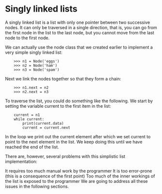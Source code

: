 # Singly linked lists
A singly linked list is a list with only one pointer between two successive nodes. It can only be traversed in a single direction, that is, you can go from the first node in the list to the last node, but you cannot move from the last node to the first node.

We can actually use the node class that we created earlier to implement a very simple singly linked list:
```
    >>> n1 = Node('eggs')
    >>> n2 = Node('ham')
    >>> n3 = Node('spam')
```
Next we link the nodes together so that they form a chain:
```
    >>> n1.next = n2
    >>> n2.next = n3
```
To traverse the list, you could do something like the following. We start by setting the variable current to the first item in the list:
```
    current = n1
    while current:
        print(current.data)
        current = current.next 
```
In the loop we print out the current element after which we set current to point to the next element in the list. We keep doing this until we have reached the end of the list.

There are, however, several problems with this simplistic list implementation:

It requires too much manual work by the programmer
It is too error-prone (this is a consequence of the first point)
Too much of the inner workings of the list is exposed to the programmer
We are going to address all these issues in the following sections.
